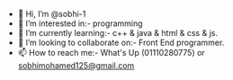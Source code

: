 - 👋 Hi, I’m @sobhi-1
- 👀 I’m interested in:- programming
- 🌱 I’m currently learning:- c++ & java & html & css & js.
- 💞️ I’m looking to collaborate on:- Front End programmer.
- 📫 How to reach me:- What's Up (01110280775) or sobhimohamed125@gmail.com


